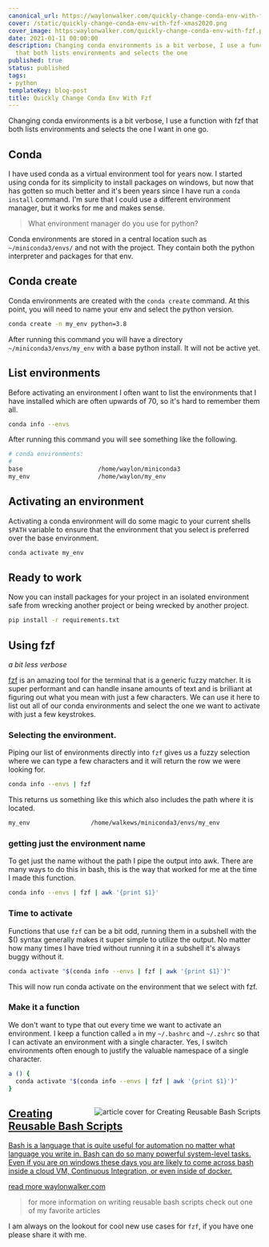 ```yaml
---
canonical_url: https://waylonwalker.com/quickly-change-conda-env-with-fzf
cover: /static/quickly-change-conda-env-with-fzf-xmas2020.png
cover_image: https:waylonwalker.com/quickly-change-conda-env-with-fzf.png
date: 2021-01-11 00:00:00
description: Changing conda environments is a bit verbose, I use a function with fzf
  that both lists environments and selects the one
published: true
status: published
tags:
- python
templateKey: blog-post
title: Quickly Change Conda Env With Fzf
---
```


Changing conda environments is a bit verbose, I use a function with fzf that
both lists environments and selects the one I want in one go.

## Conda

I have used conda as a virtual environment tool for years now.  I started using
conda for its simplicity to install packages on windows, but now that has
gotten so much better and it's been years since I have run a `conda install`
command.  I'm sure that I could use a different environment manager, but it
works for me and makes sense.

> What environment manager do you use for python?

Conda environments are stored in a central location such as
`~/miniconda3/envs/` and not with the project.  They contain both the python
interpreter and packages for that env.

## Conda create

Conda environments are created with the `conda create` command.  At this point,
you will need to name your env and select the python version.

``` bash
conda create -n my_env python=3.8
```

After running this command you will have a directory `~/miniconda3/envs/my_env`
with a base python install.  It will not be active yet.

## List environments

Before activating an environment I often want to list the environments that I
have installed which are often upwards of 70, so it's hard to remember them
all.

``` bash
conda info --envs
```

After running this command you will see something like the following.

``` bash
# conda environments:
#
base                     /home/waylon/miniconda3
my_env                   /home/waylon/my_env
```

## Activating an environment

Activating a conda environment will do some magic to your current shells
`$PATH` variable to ensure that the environment that you select is preferred
over the base environment.

``` bash
conda activate my_env
```

## Ready to work

Now you can install packages for your project in an isolated environment safe
from wrecking another project or being wrecked by another project.

``` bash
pip install -r requirements.txt
```

## Using fzf

_a bit less verbose_

[fzf](https://github.com/junegunn/fzf) is an amazing tool for the terminal that
is a generic fuzzy matcher.  It is super performant and can handle insane
amounts of text and is brilliant at figuring out what you mean with just a few
characters.  We can use it here to list out all of our conda environments and
select the one we want to activate with just a few keystrokes.

### Selecting the environment.

Piping our list of environments directly into `fzf` gives us a fuzzy selection
where we can type a few characters and it will return the row we were looking
for.

``` bash
conda info --envs | fzf
```

This returns us something like this which also includes the path where it is
located.

``` bash
my_env                 /home/walkews/miniconda3/envs/my_env
```

### getting just the environment name

To get just the name without the path I pipe the output into awk.  There are
many ways to do this in bash, this is the way that worked for me at the time I
made this function.

``` bash
conda info --envs | fzf | awk '{print $1}'
```

### Time to activate

Functions that use `fzf` can be a bit odd, running them in a subshell with the
$() syntax generally makes it super simple to utilize the output.  No matter
how many times I have tried without running it in a subshell it's always buggy
without it.

``` bash
conda activate "$(conda info --envs | fzf | awk '{print $1}')"
```

This will now run conda activate on the environment that we select with fzf.

### Make it a function

We don't want to type that out every time we want to activate an environment. I
keep a function called `a` in my `~/.bashrc` and `~/.zshrc` so that I can
activate an environment with a single character.  Yes, I switch environments
often enough to justify the valuable namespace of a single character.

``` bash
a () {
  conda activate "$(conda info --envs | fzf | awk '{print $1}')"
}
```


<a class="onelinelink" href="https://waylonwalker.com/reusable-bash/">
<img style="float: right;" align='right' src="https://waylonwalker.com/static/96bd1b466e9e00834d0d7eda8af04b97/630fb/reusable-bash-xmas2020.png" alt="article cover for Creating Reusable Bash Scripts">
<div class="right">
    <h2>Creating Reusable Bash Scripts</h2>
    <p class="description">
    Bash is a language that is quite useful for automation no matter what language you write in. Bash can do so many powerful system-level tasks. Even if you are on windows these days you are likely to come across bash inside a cloud VM, Continuous Integration, or even inside of docker.
    </p>
    <p class="url">
    <span class="read-more">read more</span>  waylonwalker.com
    </p>
</div>
</a>


> for more information on writing reusable bash scripts check out one of my
> favorite articles

I am always on the lookout for cool new use cases for `fzf`, if you have one please share it with me.